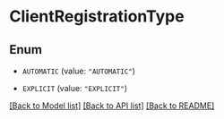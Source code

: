 # ClientRegistrationType

## Enum


* `AUTOMATIC` (value: `"AUTOMATIC"`)

* `EXPLICIT` (value: `"EXPLICIT"`)


[[Back to Model list]](../README.md#documentation-for-models) [[Back to API list]](../README.md#documentation-for-api-endpoints) [[Back to README]](../README.md)


